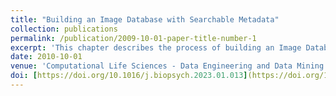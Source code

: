```yaml
---
title: "Building an Image Database with Searchable Metadata"
collection: publications
permalink: /publication/2009-10-01-paper-title-number-1
excerpt: 'This chapter describes the process of building an Image Database with searchable metadata. Searching for an image greatly benefits from having useful metadata to accompany it. The proposed solution allows the user to save the picture together with its online location (url) and suitable metadata. The application then saves both the picture and its metadata in a SQLite database. This database can be queried and is accessible via a RESTful API service.'
date: 2010-10-01
venue: 'Computational Life Sciences - Data Engineering and Data Mining for Life Sciences'
doi: [https://doi.org/10.1016/j.biopsych.2023.01.013](https://doi.org/10.1016/j.biopsych.2023.01.013)
---
```


